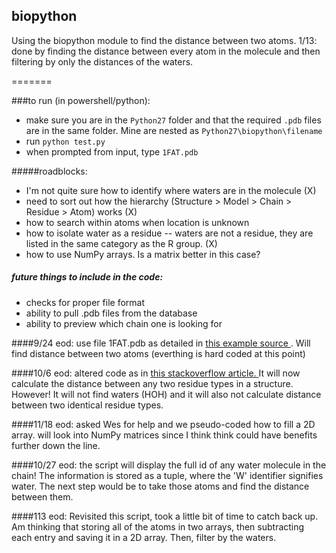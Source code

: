 ## biopython
Using the biopython module to find the distance between two atoms.
1/13: done by finding the distance between every atom in the molecule and then filtering by only the distances of the waters.

=======

###to run (in powershell/python): 
- make sure you are in the ```Python27``` folder and that the required ```.pdb``` files are in the same folder.  Mine are nested as ```Python27\biopython\filename```
- run ```python test.py```
- when prompted from input, type ```1FAT.pdb```

#####roadblocks:
* I'm not quite sure how to identify where waters are in the molecule (X)
* need to sort out how the hierarchy (Structure > Model > Chain > Residue > Atom) works (X)
* how to search within atoms when location is unknown
* how to isolate water as a residue -- waters are not a residue, they are listed in the same category as the R group. (X)
* how to use NumPy arrays. Is a matrix better in this case?


##### future things to include in the code:
* checks for proper file format
* ability to pull .pdb files from the database
* ability to preview which chain one is looking for



####9/24 eod:
use file 1FAT.pdb as detailed in <a href = "http://www.biotnet.org/sites/biotnet.org/files/documents/25/biopython_pdb.pdf" alt="the source"> this example source </a>. Will find distance between two atoms (everthing is hard coded at this point)

####10/6 eod:
altered code as in <a href ="http://stackoverflow.com/questions/26193034/can-any-one-help-me-understand-and-solve-this-error" alt="the source"> this stackoverflow article. </a> It will now calculate the distance between any two residue types in a structure.
However! It will not find waters (HOH) and it will also not calculate distance between two identical residue types. 

####11/18 eod:
asked Wes for help and we pseudo-coded how to fill a 2D array. will look into NumPy matrices since I think think could have benefits further down the line.

####10/27 eod:
the script will display the full id of any water molecule in the chain! The information is stored as a tuple, where the 'W' identifier signifies water. The next step would be to take those atoms and find the distance between them.

####113 eod:
Revisited this script, took a little bit of time to catch back up. Am thinking that storing all of the atoms in two arrays, then subtracting each entry and saving it in a 2D array. Then, filter by the waters. 
